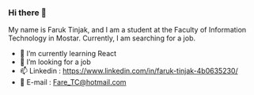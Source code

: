 ### Hi there 👋
  
  My name is Faruk Tinjak, and I am a student at the Faculty of Information Technology in Mostar. Currently, I am searching for a job.
  
- 🌱 I’m currently learning React
- 👯 I’m looking for a job
- 📫 Linkedin : https://www.linkedin.com/in/faruk-tinjak-4b0635230/ 
- 📩 E-mail : Fare_TC@hotmail.com

